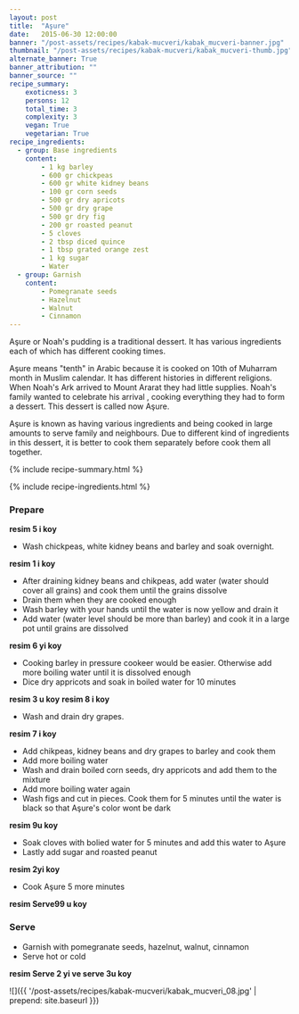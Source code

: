 ```yaml
---
layout: post
title:  "Aşure"
date:   2015-06-30 12:00:00
banner: "/post-assets/recipes/kabak-mucveri/kabak_mucveri-banner.jpg"
thumbnail: "/post-assets/recipes/kabak-mucveri/kabak_mucveri-thumb.jpg"
alternate_banner: True
banner_attribution: ""
banner_source: ""
recipe_summary:
    exoticness: 3
    persons: 12
    total_time: 3
    complexity: 3
    vegan: True
    vegetarian: True 
recipe_ingredients:
  - group: Base ingredients
    content:
        - 1 kg barley
        - 600 gr chickpeas
        - 600 gr white kidney beans
        - 100 gr corn seeds
        - 500 gr dry apricots
        - 500 gr dry grape
        - 500 gr dry fig
        - 200 gr roasted peanut
        - 5 cloves 
        - 2 tbsp diced quince
        - 1 tbsp grated orange zest
        - 1 kg sugar
        - Water
  - group: Garnish           
    content:
        - Pomegranate seeds
        - Hazelnut
        - Walnut
        - Cinnamon
---
```

Aşure or Noah's pudding is a traditional dessert. It has various ingredients each of which has different cooking times.

<!--more-->

Aşure means "tenth" in Arabic because it is cooked on 10th of Muharram month in Muslim calendar. It has different histories in different religions. When Noah's Ark arrived to Mount Ararat they had little supplies. Noah's family wanted to celebrate his arrival , cooking everything they had to form a dessert. This dessert is called now Aşure.

Aşure is known as having various ingredients and being cooked in large amounts to serve family and neighbours.
Due to different kind of ingredients in this dessert, it is better to cook them separately before cook them all together.

{% include recipe-summary.html %}

{% include recipe-ingredients.html %}

### Prepare

**resim 5 i koy**

* Wash chickpeas, white kidney beans and barley and soak overnight.

**resim 1 i koy**

* After draining kidney beans and chikpeas, add water (water should cover all grains) and cook them until the grains dissolve
* Drain them when they are cooked enough
* Wash barley with your hands until the water is now yellow and drain it
* Add water (water level should be more than barley) and cook it in a large pot until grains are dissolved

**resim 6 yi koy**

* Cooking barley in pressure cookeer would be easier. Otherwise add more boiling water until it is dissolved enough
* Dice dry appricots and soak in boiled water for 10 minutes

**resim 3 u koy**
**resim 8 i koy**

* Wash and drain dry grapes.

**resim 7 i koy**

* Add chikpeas, kidney beans and dry grapes to barley and cook them
* Add more boiling water
* Wash and drain boiled corn seeds, dry appricots and add them to the mixture
* Add more boiling water again
* Wash figs and cut in pieces. Cook them for 5 minutes until the water is black so that Aşure's color wont be dark

**resim 9u koy**

* Soak cloves with bolied water for 5 minutes and add this water to Aşure
* Lastly add sugar and roasted peanut

**resim 2yi koy**

* Cook Aşure 5 more minutes

**resim Serve99 u koy**

### Serve

* Garnish with pomegranate seeds, hazelnut, walnut, cinnamon
* Serve hot or cold

**resim Serve 2 yi ve serve 3u  koy**

![]({{ '/post-assets/recipes/kabak-mucveri/kabak_mucveri_08.jpg' | prepend: site.baseurl }})